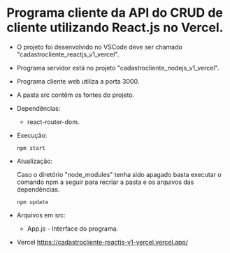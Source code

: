 # Programa cliente da API do CRUD de cliente utilizando React.js no Vercel.

- O projeto foi desenvolvido no VSCode deve ser chamado "cadastrocliente_reactjs_v1_vercel".
- Programa servidor está no projeto "cadastrocliente_nodejs_v1_vercel".
- Programa cliente web utiliza a porta 3000.
- A pasta src contêm os fontes do projeto.

- Dependências:    
    - react-router-dom.

- Execução:    
   <pre><code>npm start</code></pre>

- Atualização:

   Caso o diretório "node_modules" tenha sido apagado basta executar o comando npm a seguir para recriar a pasta e os arquivos das dependências.
   <pre><code>npm update</code></pre>     

- Arquivos em src:
   - App.js - Interface do programa.

- Vercel
   https://cadastrocliente-reactjs-v1-vercel.vercel.app/   